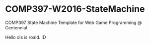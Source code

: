 # COMP397-W2016-StateMachine

COMP397 State Machine Template for Web Game Programming @ Centennial





















Hello dis is roald. :D
